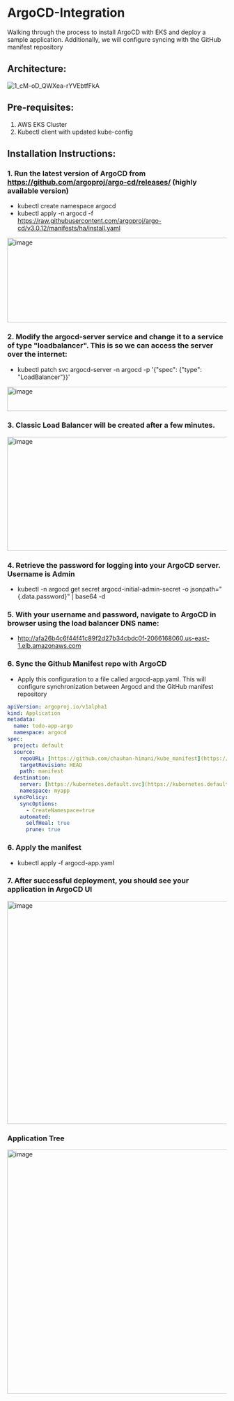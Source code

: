 # ArgoCD-Integration
Walking through the process to install ArgoCD with EKS and deploy a sample application. Additionally, we will configure syncing with the GitHub manifest repository

## Architecture:

![1_cM-oD_QWXea-rYVEbtfFkA](https://github.com/user-attachments/assets/86f0887d-77fe-4b52-a2c0-363811e094c9)



## Pre-requisites:

1. AWS EKS Cluster
2. Kubectl client with updated kube-config


## Installation Instructions:

### 1. Run the latest version of ArgoCD from https://github.com/argoproj/argo-cd/releases/ (highly available version)
- kubectl create namespace argocd
- kubectl apply -n argocd -f https://raw.githubusercontent.com/argoproj/argo-cd/v3.0.12/manifests/ha/install.yaml


<img width="773" height="194" alt="image" src="https://github.com/user-attachments/assets/467eacf7-91f3-4366-993b-481e7033313e" />

### 2. Modify the argocd-server service and change it to a service of type "loadbalancer". This is so we can access the server over the internet:

- kubectl patch svc argocd-server -n argocd -p '{"spec": {"type": "LoadBalancer"}}'

<img width="1538" height="56" alt="image" src="https://github.com/user-attachments/assets/a2cf4929-9890-4739-8acd-809669c718dc" />


### 3. Classic Load Balancer will be created after a few minutes.


<img width="705" height="262" alt="image" src="https://github.com/user-attachments/assets/2073389d-8a5f-45b2-97d7-7a56a23cd29f" />


### 4. Retrieve the password for logging into your ArgoCD server. Username is Admin
- kubectl -n argocd get secret argocd-initial-admin-secret -o jsonpath="{.data.password}" | base64 -d


### 5. With your username and password, navigate to ArgoCD in browser using the load balancer DNS name:
- http://afa26b4c6f44f41c89f2d27b34cbdc0f-2066168060.us-east-1.elb.amazonaws.com

### 6. Sync the Github Manifest repo with ArgoCD
- Apply this configuration to a file called argocd-app.yaml. This will configure synchronization between Argocd and the GitHub manifest repository

```yaml
apiVersion: argoproj.io/v1alpha1
kind: Application
metadata:
  name: todo-app-argo
  namespace: argocd
spec:
  project: default
  source:
    repoURL: [https://github.com/chauhan-himani/kube_manifest](https://github.com/chauhan-himani/kube_manifest)
    targetRevision: HEAD
    path: manifest
  destination:
    server: [https://kubernetes.default.svc](https://kubernetes.default.svc)
    namespace: myapp
  syncPolicy:
    syncOptions:
      - CreateNamespace=true
    automated:
      selfHeal: true
      prune: true
```

### 6. Apply the manifest
- kubectl apply -f argocd-app.yaml


### 7. After successful deployment, you should see your application in ArgoCD UI

<img width="734" height="512" alt="image" src="https://github.com/user-attachments/assets/2c5b5dee-a449-4dba-88b1-2d56fc4968e3" />


### Application Tree

<img width="1353" height="561" alt="image" src="https://github.com/user-attachments/assets/a9e1d826-dc2e-4ec5-9034-f2f46f627ada" />


